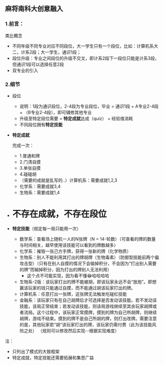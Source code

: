 ## 麻将南科大创意融入

### 1.前言：

类比概念

* 不同年级不同专业对应不同段位，大一学生只有一个段位，比如：计算机系大二，计系2段；大一学生，通识1段；
* 段位升级：专业之间段位的升级不交叉，即计系2段下一段位只能是计系3段，但通识1段可以选择任意2段
* 双专业的引入

### 2.细节

* 段位
  * 说明：1段为通识段位，2-4段为专业段位，毕业 = 通识1段 + A专业2-4段 + （B专业2-4段），即可辅修其他专业
  * 升级至特定段位需要 = **特定成就**达成（quiz） + 经验值消耗
  * 不同段位拥有**特定技能**

* **特定成就**

  完成一次：

  * 1.普通和牌
  * 2.门清自摸
  * 3.单张自摸
  * 4.碰碰胡
  * （需要的成就是乱写的..）计算机系：需要成就1,2,3
  * 化学系：需要成就3,4
  * 生物系：需要成就1,4

* # 不存在成就，不存在段位

* **特定技能**（规定每一局只能用一次）

  * 数学系：查看场上随机一人的N张牌（N = 14-轮数）（可查看的牌的数量与时间相关，越早使用该技能可以看到的牌数越多）
  * 化学系：摧毁一张己方手牌，获得一张新的牌（化学物质）
  * 生物系：别人不能利用其打出的牌胡牌（生物毒素）（防御型技能前两个偏攻击型）（只有在别人自摸的情况下会输掉积分，不会因为”打出别人需要的牌“而输掉积分，因为打出的牌别人无法利用）
    * 这个点不可能实现，因为看不懂😂哈哈哈哈
  * 生物系-2版：该玩家打出的牌不能被胡，即该玩家永远不会“放炮”。即想赢该玩家的钱只能通过自摸，而不能通过胡该玩家打出的牌。
  * 计算机系：任意打出一张牌，这张牌无法触发吃碰杠技能
  * 金融系：该玩家只有在自己胡牌后才可选择是否发动该技能。若不发动该技能，该局正常结束；若发动该技能，则该局游戏继续至其余玩家胡牌或者流局。这个过程中，该玩家正常摸牌，摸到的牌为自己所胡牌，则继续胡牌，游戏不结束。摸到的牌不是自己所胡的牌，则打出改牌。需要注意的是，其他玩家若“胡”该玩家打出的牌，该玩家仍需付费（此为该技能风险之处）
  （规则可以修改然后实现--根据实现难度）

注：

* 只列出了模式的大致框架
* 特定成就，特定技能还需要拓展和集思广益

